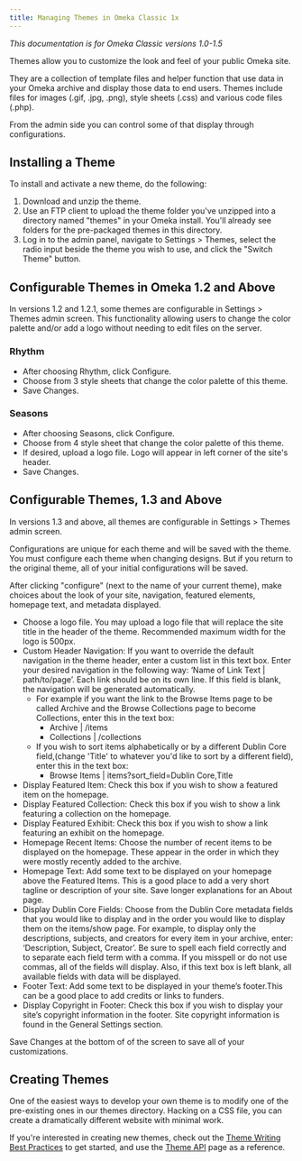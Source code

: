 ```yaml
---
title: Managing Themes in Omeka Classic 1x
---
```


*This documentation is for Omeka Classic versions 1.0-1.5*

Themes allow you to customize the look and feel of your public Omeka site.

They are a collection of template files and helper function that use data in your Omeka archive and display those data to end users. Themes include files for images (.gif, .jpg, .png), style sheets (.css) and various code files (.php).

From the admin side you can control some of that display through configurations.

Installing a Theme
------------------------------------------------------
To install and activate a new theme, do the following:

1.  Download and unzip the theme.
2.  Use an FTP client to upload the theme folder you've unzipped into a directory named "themes" in your Omeka install. You'll already see folders for the pre-packaged themes in this directory.
3.  Log in to the admin panel, navigate to Settings &gt; Themes, select the radio input beside the theme you wish to use, and click the "Switch Theme" button.


Configurable Themes in Omeka 1.2 and Above
----------------------------------------------------------------

In versions 1.2 and 1.2.1, some themes are configurable in Settings &gt; Themes admin screen. This functionality allowing users to change the color palette and/or add a logo without needing to edit files on the server.

### Rhythm

-   After choosing Rhythm, click Configure.
-   Choose from 3 style sheets that change the color palette of     this theme.
-   Save Changes.

### Seasons

-   After choosing Seasons, click Configure.
-   Choose from 4 style sheet that change the color palette of     this theme.
-   If desired, upload a logo file. Logo will appear in left corner of the site's header.
-   Save Changes.

Configurable Themes, 1.3 and Above
----------------------------------------------------------------
In versions 1.3 and above, all themes are configurable in Settings &gt; Themes admin screen.

Configurations are unique for each theme and will be saved with the theme. You must configure each theme when changing designs. But if you return to the original theme, all of your initial configurations will be saved.

After clicking "configure" (next to the name of your current theme), make choices about the look of your site, navigation, featured elements, homepage text, and metadata displayed.

-   Choose a logo file. You may upload a logo file that will replace the site title in the header of the theme. Recommended maximum width for the logo is 500px.
-   Custom Header Navigation: If you want to override the default     navigation in the theme header, enter a custom list in this     text box. Enter your desired navigation in the following way: ‘Name of Link Text | path/to/page’. Each link should be on its own line. If this field is blank, the navigation will be     generated automatically.
    -   For example if you want the link to the Browse Items page to be called Archive and the Browse Collections page to become Collections, enter this in the text box:
        -   Archive | /items
        -   Collections | /collections
    -   If you wish to sort items alphabetically or by a different Dublin Core field,(change 'Title' to whatever you'd like to sort by a different field), enter this in the text box:
        -   Browse Items | items?sort\_field=Dublin Core,Title
-   Display Featured Item: Check this box if you wish to show a featured item on the homepage.
-   Display Featured Collection: Check this box if you wish to show a link featuring a collection on the homepage.
-   Display Featured Exhibit: Check this box if you wish to show a link featuring an exhibit on the homepage.
-   Homepage Recent Items: Choose the number of recent items to be displayed on the homepage. These appear in the order in which they were mostly recently added to the archive.
-   Homepage Text: Add some text to be displayed on your homepage above the Featured Items. This is a good place to add a very short tagline or description of your site. Save longer explanations for an About page.
-   Display Dublin Core Fields: Choose from the Dublin Core metadata fields that you would like to display and in the order you would like to display them on the items/show page. For example, to display only the descriptions, subjects, and creators for every item in your archive, enter: ‘Description, Subject, Creator’. Be sure to spell each field correctly and to separate each field term with a comma. If you misspell or do not use commas, all of the fields will display. Also, if this text box is left blank, all available fields with data will be displayed.
-   Footer Text: Add some text to be displayed in your theme’s footer.This can be a good place to add credits or links to funders.
-   Display Copyright in Footer: Check this box if you wish to display your site’s copyright information in the footer. Site copyright information is found in the General Settings section.

Save Changes at the bottom of of the screen to save all of your
customizations.

Creating Themes
----------------------------------------------------------------

One of the easiest ways to develop your own theme is to modify one of the pre-existing ones in our themes directory. Hacking on a CSS file, you can create a dramatically different website with minimal work.

If you're interested in creating new themes, check out the [Theme Writing Best Practices](../1x_documentation/Theme_Writing_Best_Practices.md) to get started, and use the [Theme API](../1x_documentation/Theme_API.md) page as a reference.

